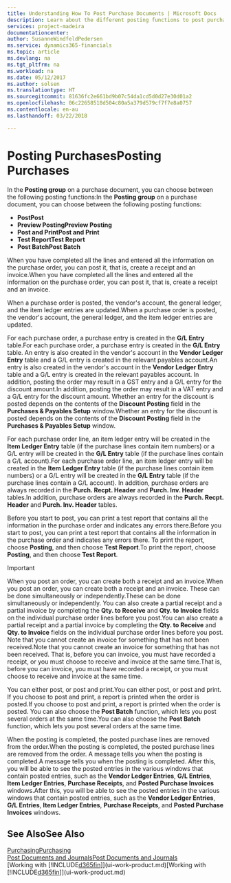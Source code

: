```yaml
---
title: Understanding How To Post Purchase Documents | Microsoft Docs
description: Learn about the different posting functions to post purchase documents.
services: project-madeira
documentationcenter: 
author: SusanneWindfeldPedersen
ms.service: dynamics365-financials
ms.topic: article
ms.devlang: na
ms.tgt_pltfrm: na
ms.workload: na
ms.date: 05/12/2017
ms.author: solsen
ms.translationtype: HT
ms.sourcegitcommit: 81636fc2e661bd9b07c54da1cd5d0d27e30d01a2
ms.openlocfilehash: 06c22658518d504c80a5a379d579cf7f7e8a0757
ms.contentlocale: en-au
ms.lasthandoff: 03/22/2018

---
```

# <a name="posting-purchases"></a><span data-ttu-id="9a456-103">Posting Purchases</span><span class="sxs-lookup"><span data-stu-id="9a456-103">Posting Purchases</span></span>
<span data-ttu-id="9a456-104">In the **Posting group** on a purchase document, you can choose between the following posting functions:</span><span class="sxs-lookup"><span data-stu-id="9a456-104">In the **Posting group** on a purchase document, you can choose between the following posting functions:</span></span>

* <span data-ttu-id="9a456-105">**Post**</span><span class="sxs-lookup"><span data-stu-id="9a456-105">**Post**</span></span>
* <span data-ttu-id="9a456-106">**Preview Posting**</span><span class="sxs-lookup"><span data-stu-id="9a456-106">**Preview Posting**</span></span>
* <span data-ttu-id="9a456-107">**Post and Print**</span><span class="sxs-lookup"><span data-stu-id="9a456-107">**Post and Print**</span></span>
* <span data-ttu-id="9a456-108">**Test Report**</span><span class="sxs-lookup"><span data-stu-id="9a456-108">**Test Report**</span></span>
* <span data-ttu-id="9a456-109">**Post Batch**</span><span class="sxs-lookup"><span data-stu-id="9a456-109">**Post Batch**</span></span>

<span data-ttu-id="9a456-110">When you have completed all the lines and entered all the information on the purchase order, you can post it, that is, create a receipt and an invoice.</span><span class="sxs-lookup"><span data-stu-id="9a456-110">When you have completed all the lines and entered all the information on the purchase order, you can post it, that is, create a receipt and an invoice.</span></span>

<span data-ttu-id="9a456-111">When a purchase order is posted, the vendor's account, the general ledger, and the item ledger entries are updated.</span><span class="sxs-lookup"><span data-stu-id="9a456-111">When a purchase order is posted, the vendor's account, the general ledger, and the item ledger entries are updated.</span></span>

<span data-ttu-id="9a456-112">For each purchase order, a purchase entry is created in the **G/L Entry** table.</span><span class="sxs-lookup"><span data-stu-id="9a456-112">For each purchase order, a purchase entry is created in the **G/L Entry** table.</span></span> <span data-ttu-id="9a456-113">An entry is also created in the vendor's account in the **Vendor Ledger Entry** table and a G/L entry is created in the relevant payables account.</span><span class="sxs-lookup"><span data-stu-id="9a456-113">An entry is also created in the vendor's account in the **Vendor Ledger Entry** table and a G/L entry is created in the relevant payables account.</span></span> <span data-ttu-id="9a456-114">In addition, posting the order may result in a GST entry and a G/L entry for the discount amount.</span><span class="sxs-lookup"><span data-stu-id="9a456-114">In addition, posting the order may result in a VAT entry and a G/L entry for the discount amount.</span></span> <span data-ttu-id="9a456-115">Whether an entry for the discount is posted depends on the contents of the **Discount Posting** field in the **Purchases & Payables Setup** window.</span><span class="sxs-lookup"><span data-stu-id="9a456-115">Whether an entry for the discount is posted depends on the contents of the **Discount Posting** field in the **Purchases & Payables Setup** window.</span></span>

<span data-ttu-id="9a456-116">For each purchase order line, an item ledger entry will be created in the **Item Ledger Entry** table (if the purchase lines contain item numbers) or a G/L entry will be created in the **G/L Entry** table (if the purchase lines contain a G/L account).</span><span class="sxs-lookup"><span data-stu-id="9a456-116">For each purchase order line, an item ledger entry will be created in the **Item Ledger Entry** table (if the purchase lines contain item numbers) or a G/L entry will be created in the **G/L Entry** table (if the purchase lines contain a G/L account).</span></span> <span data-ttu-id="9a456-117">In addition, purchase orders are always recorded in the **Purch. Recpt. Header** and **Purch. Inv. Header** tables.</span><span class="sxs-lookup"><span data-stu-id="9a456-117">In addition, purchase orders are always recorded in the **Purch. Recpt. Header** and **Purch. Inv. Header** tables.</span></span>

<span data-ttu-id="9a456-118">Before you start to post, you can print a test report that contains all the information in the purchase order and indicates any errors there.</span><span class="sxs-lookup"><span data-stu-id="9a456-118">Before you start to post, you can print a test report that contains all the information in the purchase order and indicates any errors there.</span></span> <span data-ttu-id="9a456-119">To print the report, choose **Posting**, and then choose **Test Report**.</span><span class="sxs-lookup"><span data-stu-id="9a456-119">To print the report, choose **Posting**, and then choose **Test Report**.</span></span>

> [!IMPORTANT]  
>   <span data-ttu-id="9a456-120">When you post an order, you can create both a receipt and an invoice.</span><span class="sxs-lookup"><span data-stu-id="9a456-120">When you post an order, you can create both a receipt and an invoice.</span></span> <span data-ttu-id="9a456-121">These can be done simultaneously or independently.</span><span class="sxs-lookup"><span data-stu-id="9a456-121">These can be done simultaneously or independently.</span></span> <span data-ttu-id="9a456-122">You can also create a partial receipt and a partial invoice by completing the **Qty. to Receive** and **Qty. to Invoice** fields on the individual purchase order lines before you post.</span><span class="sxs-lookup"><span data-stu-id="9a456-122">You can also create a partial receipt and a partial invoice by completing the **Qty. to Receive** and **Qty. to Invoice** fields on the individual purchase order lines before you post.</span></span> <span data-ttu-id="9a456-123">Note that you cannot create an invoice for something that has not been received.</span><span class="sxs-lookup"><span data-stu-id="9a456-123">Note that you cannot create an invoice for something that has not been received.</span></span> <span data-ttu-id="9a456-124">That is, before you can invoice, you must have recorded a receipt, or you must choose to receive and invoice at the same time.</span><span class="sxs-lookup"><span data-stu-id="9a456-124">That is, before you can invoice, you must have recorded a receipt, or you must choose to receive and invoice at the same time.</span></span>

<span data-ttu-id="9a456-125">You can either post, or post and print.</span><span class="sxs-lookup"><span data-stu-id="9a456-125">You can either post, or post and print.</span></span> <span data-ttu-id="9a456-126">If you choose to post and print, a report is printed when the order is posted.</span><span class="sxs-lookup"><span data-stu-id="9a456-126">If you choose to post and print, a report is printed when the order is posted.</span></span> <span data-ttu-id="9a456-127">You can also choose the **Post Batch** function, which lets you post several orders at the same time.</span><span class="sxs-lookup"><span data-stu-id="9a456-127">You can also choose the **Post Batch** function, which lets you post several orders at the same time.</span></span>

<span data-ttu-id="9a456-128">When the posting is completed, the posted purchase lines are removed from the order.</span><span class="sxs-lookup"><span data-stu-id="9a456-128">When the posting is completed, the posted purchase lines are removed from the order.</span></span> <span data-ttu-id="9a456-129">A message tells you when the posting is completed.</span><span class="sxs-lookup"><span data-stu-id="9a456-129">A message tells you when the posting is completed.</span></span> <span data-ttu-id="9a456-130">After this, you will be able to see the posted entries in the various windows that contain posted entries, such as the **Vendor Ledger Entries**, **G/L Entries**, **Item Ledger Entries**, **Purchase Receipts**, and **Posted Purchase Invoices** windows.</span><span class="sxs-lookup"><span data-stu-id="9a456-130">After this, you will be able to see the posted entries in the various windows that contain posted entries, such as the **Vendor Ledger Entries**, **G/L Entries**, **Item Ledger Entries**, **Purchase Receipts**, and **Posted Purchase Invoices** windows.</span></span>

## <a name="see-also"></a><span data-ttu-id="9a456-131">See Also</span><span class="sxs-lookup"><span data-stu-id="9a456-131">See Also</span></span>
[<span data-ttu-id="9a456-132">Purchasing</span><span class="sxs-lookup"><span data-stu-id="9a456-132">Purchasing</span></span>](purchasing-manage-purchasing.md)  
[<span data-ttu-id="9a456-133">Post Documents and Journals</span><span class="sxs-lookup"><span data-stu-id="9a456-133">Post Documents and Journals</span></span>](ui-post-documents-journals.md)  
<span data-ttu-id="9a456-134">[Working with [!INCLUDE[d365fin](includes/d365fin_md.md)]](ui-work-product.md)</span><span class="sxs-lookup"><span data-stu-id="9a456-134">[Working with [!INCLUDE[d365fin](includes/d365fin_md.md)]](ui-work-product.md)</span></span>


